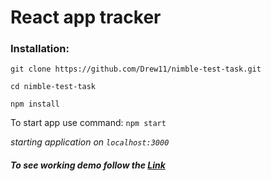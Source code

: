 # React app tracker

### Installation:

`git clone https://github.com/Drew11/nimble-test-task.git`

`cd nimble-test-task`

`npm install`


To start app use command:
`npm start`

_starting  application on `localhost:3000`_



##### To see working demo follow the [Link](https://drew11.github.io/nimble-test-task/)